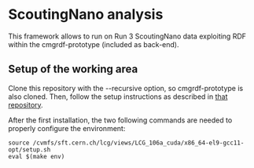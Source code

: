 # ScoutingNano analysis

This framework allows to run on Run 3 ScoutingNano data exploiting RDF within the cmgrdf-prototype (included as back-end).

## Setup of the working area

Clone this repository with the --recursive option, so cmgrdf-prototype is also cloned.
Then, follow the setup instructions as described in [that repository](https://gitlab.cern.ch/cms-new-cmgtools/cmgrdf-prototype).

After the first installation, the two following commands are needed to properly configure the environment:
```
source /cvmfs/sft.cern.ch/lcg/views/LCG_106a_cuda/x86_64-el9-gcc11-opt/setup.sh
eval $(make env)
```
